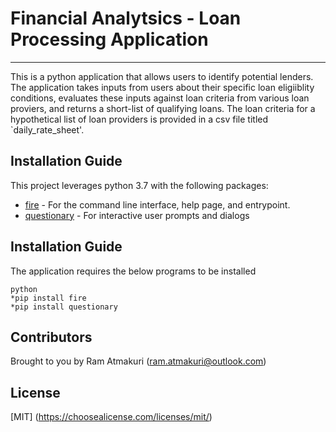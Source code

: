 # Financial Analytsics -  Loan Processing Application
---
This is a python application that allows users to identify potential lenders. The application takes inputs from users about their specific loan eligiiblity conditions, evaluates these inputs against loan criteria from various loan proviers, and returns a short-list of qualifying loans. The loan criteria for a hypothetical list of loan providers is provided in a csv file  titled `daily_rate_sheet'.

## Installation Guide
This project leverages python 3.7 with the following packages:
* [fire](https://github.com/google/python-fire) - For the command line interface, help page, and entrypoint.
* [questionary](https://github.com/tmbo/questionary) - For interactive user prompts and dialogs

## Installation Guide
The application requires the below programs to be installed 
```
python
*pip install fire
*pip install questionary
```
## Contributors
Brought to you by Ram Atmakuri (ram.atmakuri@outlook.com)

## License
[MIT] (https://choosealicense.com/licenses/mit/)



 
